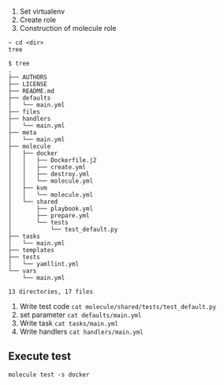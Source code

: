 1. Set virtualenv
1. Create role
1. Construction of molecule role  
```
~ cd <dir>
tree
```
```
$ tree
.
├── AUTHORS
├── LICENSE
├── README.md
├── defaults
│   └── main.yml
├── files
├── handlers
│   └── main.yml
├── meta
│   └── main.yml
├── molecule
│   ├── docker
│   │   ├── Dockerfile.j2
│   │   ├── create.yml
│   │   ├── destroy.yml
│   │   └── molecule.yml
│   ├── kvm
│   │   └── molecule.yml
│   └── shared
│       ├── playbook.yml
│       ├── prepare.yml
│       └── tests
│           └── test_default.py
├── tasks
│   └── main.yml
├── templates
├── tests
│   └── yamllint.yml
└── vars
    └── main.yml

13 directories, 17 files
```
1. Write test code
`cat molecule/shared/tests/test_default.py`
1. set parameter
`cat defaults/main.yml`
1. Write task
`cat tasks/main.yml`
1. Write handlers
`cat handlers/main.yml`

## Execute test
`molecule test -s docker`
